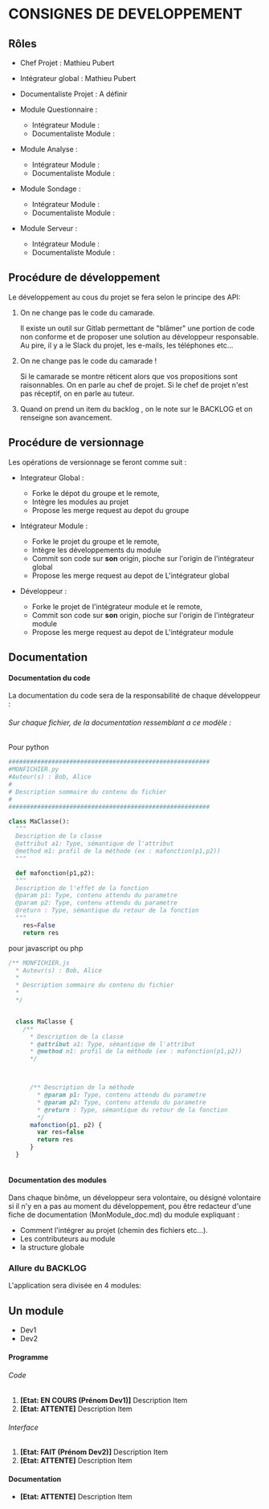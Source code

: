 # __CONSIGNES DE DEVELOPPEMENT__

## Rôles
- Chef Projet : Mathieu Pubert
- Intégrateur global : Mathieu Pubert
- Documentaliste Projet : A définir

- Module Questionnaire :
  - Intégrateur Module :
  - Documentaliste Module :


- Module Analyse :
  - Intégrateur Module :
  - Documentaliste Module :


- Module Sondage :
  - Intégrateur Module :
  - Documentaliste Module :


- Module Serveur :
  - Intégrateur Module :
  - Documentaliste Module :


## Procédure de développement

Le développement au cous du projet se fera selon le principe des API:

1. On ne change pas le code du camarade.

    Il existe un outil sur Gitlab permettant de "blâmer" une portion de code non conforme et de proposer une solution au développeur responsable. Au pire, il y a le Slack du projet, les e-mails, les téléphones etc...

2.  On ne change pas le code du camarade !

    Si le camarade se montre réticent alors que vos propositions sont raisonnables. On en parle au chef de projet. Si le chef de projet n'est pas réceptif, on en parle au tuteur.

3. Quand on prend un item du backlog , on le note sur le BACKLOG et on renseigne son avancement.


## Procédure de versionnage

Les opérations de versionnage se feront comme suit :

- Integrateur Global :
  - Forke le dépot du groupe et le remote,
  - Intègre les modules au projet
  - Propose les merge request au depot du groupe

- Intégrateur Module :
  - Forke le projet du groupe et le remote,
  - Intègre les développements du module
  - Commit son code sur __son__ origin, pioche sur l'origin de  l'intégrateur global
  - Propose les merge request au depot de L'intégrateur global

- Développeur :  
  - Forke le projet de l'intégrateur module et le remote,
  - Commit son code sur __son__ origin, pioche sur l'origin de  l'intégrateur module
  - Propose les merge request au depot de L'intégrateur module


## Documentation

#### Documentation du code

La documentation du code sera de la responsabilité de chaque développeur :

###### Sur chaque fichier, de la documentation ressemblant a ce modèle :

Pour python
```python
########################################################
#MONFICHIER.py
#Auteur(s) : Bob, Alice
#
# Description sommaire du contenu du fichier
#
########################################################

class MaClasse():
  """
  Description de la classe
  @attribut a1: Type, sémantique de l'attribut
  @method m1: profil de la méthode (ex : mafonction(p1,p2))
  """

  def mafonction(p1,p2):
  """
  Description de l'effet de la fonction
  @param p1: Type, contenu attendu du parametre
  @param p2: Type, contenu attendu du parametre
  @return : Type, sémantique du retour de la fonction
  """
    res=False
    return res
```

pour javascript ou php
```javascript
/** MONFICHIER.js
  * Auteur(s) : Bob, Alice
  *
  * Description sommaire du contenu du fichier
  *
  */


  class MaClasse {
    /**
      * Description de la classe
      * @attribut a1: Type, sémantique de l'attribut
      * @method m1: profil de la méthode (ex : mafonction(p1,p2))
      */



      /** Description de la méthode
        * @param p1: Type, contenu attendu du parametre
        * @param p2: Type, contenu attendu du parametre
        * @return : Type, sémantique du retour de la fonction
        */
      mafonction(p1, p2) {
        var res=false
        return res
      }
  }



```
#### Documentation des modules

Dans chaque binôme, un développeur sera volontaire, ou désigné volontaire si il n'y en a pas au moment du développement, pou être redacteur d'une fiche de documentation (MonModule_doc.md) du module expliquant :
- Comment l'intégrer au projet (chemin des fichiers etc...).
- Les contributeurs au module
- la structure globale


### Allure du BACKLOG
L'application sera divisée en 4 modules:

## Un module
- Dev1
- Dev2


#### Programme
###### Code
1. __[Etat: EN COURS (Prénom Dev1)]__ Description Item
2. __[Etat: ATTENTE]__ Description Item

###### Interface
1. __[Etat: FAIT (Prénom Dev2)]__ Description Item
2. __[Etat: ATTENTE]__ Description Item

#### Documentation
- __[Etat: ATTENTE]__ Description Item
